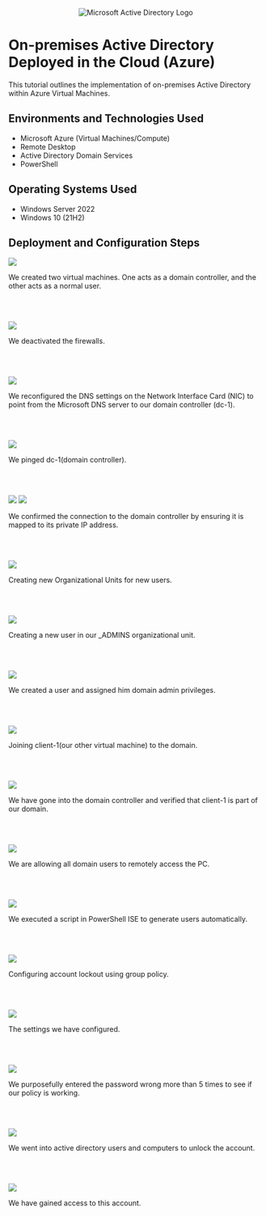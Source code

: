 <p align="center">
<img src="https://i.imgur.com/pU5A58S.png" alt="Microsoft Active Directory Logo"/>
</p>

<h1>On-premises Active Directory Deployed in the Cloud (Azure)</h1>
This tutorial outlines the implementation of on-premises Active Directory within Azure Virtual Machines.<br />


<h2>Environments and Technologies Used</h2>

- Microsoft Azure (Virtual Machines/Compute)
- Remote Desktop
- Active Directory Domain Services
- PowerShell

<h2>Operating Systems Used </h2>

- Windows Server 2022
- Windows 10 (21H2)

<h2>Deployment and Configuration Steps</h2>

<p>
<img src="https://scontent-lga3-1.xx.fbcdn.net/v/t1.15752-9/462544246_1235664007678390_3086403986479741365_n.png?_nc_cat=106&ccb=1-7&_nc_sid=9f807c&_nc_ohc=Wg-0S3w1jAwQ7kNvgESYs3T&_nc_zt=23&_nc_ht=scontent-lga3-1.xx&_nc_gid=Abqi_KPEuNkhc_Q1aQhrpse&oh=03_Q7cD1QHqPYx5Gvyk2Uzcotw6cuqlSRtbYxKBNNr8WpKj1UfJzQ&oe=6740F7A2"/>
</p>
<p>
We created two virtual machines. One acts as a domain controller, and the other acts as a normal user.
</p>
<br />
<br />

<p>
<img src=https://scontent-lga3-2.xx.fbcdn.net/v/t1.15752-9/462565431_1039634081231386_1070168697948150697_n.png?_nc_cat=105&ccb=1-7&_nc_sid=9f807c&_nc_ohc=Mrbxwd0sMP4Q7kNvgFFS_Or&_nc_zt=23&_nc_ht=scontent-lga3-2.xx&_nc_gid=ALYrKrFXQhRmCTTVt7-YFrY&oh=03_Q7cD1QGcKm2PAN2weC_aBbc2JY4crNqM4VGBq_CucNogoV5fUg&oe=6741D082
"/>
</p>
<p>
We deactivated the firewalls.
</p>
<br />
<br />

<p>
<img src="https://scontent-lga3-1.xx.fbcdn.net/v/t1.15752-9/462576843_893760036047622_1531729058594363453_n.png?_nc_cat=111&ccb=1-7&_nc_sid=9f807c&_nc_ohc=4d8UTaWqaycQ7kNvgG_mgP1&_nc_zt=23&_nc_ht=scontent-lga3-1.xx&_nc_gid=A5ZSr92FivegmYKc48b3HQB&oh=03_Q7cD1QG-oLXdVZge4Vc-YWyCYPDucL8gOndOB_Bj2y554oVvUA&oe=6741C258"/>
</p>
<p>
We reconfigured the DNS settings on the Network Interface Card (NIC) to point from the Microsoft DNS server to our domain controller (dc-1).
</p>
<br />
<br />

<p>
<img src="https://scontent-lga3-2.xx.fbcdn.net/v/t1.15752-9/462636456_1342098450508508_8958125043448141698_n.png?_nc_cat=100&ccb=1-7&_nc_sid=9f807c&_nc_ohc=AqRXO0Icq0QQ7kNvgHcdPWy&_nc_zt=23&_nc_ht=scontent-lga3-2.xx&_nc_gid=A5igbUa9pEBNEwwwVdVNYAS&oh=03_Q7cD1QEdm998OOGCLmBky-SdUqEkNx8xkSaOBnaEcWzQ7KVcLQ&oe=6741ACF9"/>
</p>
<p>
We pinged dc-1(domain controller).
</p>
<br />
<br />

<p>
<img src="https://scontent-lga3-1.xx.fbcdn.net/v/t1.15752-9/462570300_861697029095701_4025974581568336172_n.png?_nc_cat=110&ccb=1-7&_nc_sid=9f807c&_nc_ohc=sUdf3pnGtRMQ7kNvgHCLaTO&_nc_zt=23&_nc_ht=scontent-lga3-1.xx&_nc_gid=A-VNK-1O5OuqOBDcpb9rMGm&oh=03_Q7cD1QHPDSUXXyX-tzQt0u66CjscBH4kgeQkVdV3HNrAEf8ABQ&oe=6741CFD3"/>
<img src="https://scontent-lga3-1.xx.fbcdn.net/v/t1.15752-9/462564925_338946755945928_4190073136591104224_n.png?_nc_cat=111&ccb=1-7&_nc_sid=9f807c&_nc_ohc=8I7ZuQ_2w1wQ7kNvgGRknEj&_nc_zt=23&_nc_ht=scontent-lga3-1.xx&_nc_gid=Au4ySySSOypp8cbvMxPqSkr&oh=03_Q7cD1QG75sPUbm9m-e0vQA6JVK7mZ46-ph9zQZ1QRc__QMsH1w&oe=67419F67"/>
</p>
<p>
We confirmed the connection to the domain controller by ensuring it is mapped to its private IP address.
</p>
<br />
<br />

<p>
<img src="https://scontent-lga3-2.xx.fbcdn.net/v/t1.15752-9/462534228_1670737330151926_3810997668420009357_n.png?_nc_cat=109&ccb=1-7&_nc_sid=9f807c&_nc_ohc=tfZdSdpmMtEQ7kNvgF87LQy&_nc_zt=23&_nc_ht=scontent-lga3-2.xx&_nc_gid=AiFolAgaIYVvfbMiBqYPO8p&oh=03_Q7cD1QGu-LNsqsQ_fPQpC3ByNMo3P7baXisfS0BHTZFS3lGSbQ&oe=6741BE88"/>
</p>
<p>
Creating new Organizational Units for new users.
</p>
<br />
<br />

<p>
<img src="https://scontent-lga3-1.xx.fbcdn.net/v/t1.15752-9/462566814_1077870940654756_1348718392543597969_n.png?_nc_cat=102&ccb=1-7&_nc_sid=9f807c&_nc_ohc=tWfZioSrU8gQ7kNvgFNwhAP&_nc_zt=23&_nc_ht=scontent-lga3-1.xx&_nc_gid=AEsgu4C80ehadPXzPGcB2wd&oh=03_Q7cD1QHtg3cI53Gxo3gEPiIQttgU0s7_fkeonOGYQNdHY0B3Dw&oe=6741B26E"/>
</p>
<p>
Creating a new user in our _ADMINS organizational unit.
</p>
<br />
<br />

<p>
<img src="https://scontent-lga3-2.xx.fbcdn.net/v/t1.15752-9/462639871_1139665467515654_7889629944978758830_n.png?_nc_cat=105&ccb=1-7&_nc_sid=9f807c&_nc_ohc=qTArYS6yT6MQ7kNvgFxL9So&_nc_zt=23&_nc_ht=scontent-lga3-2.xx&_nc_gid=AJ65F8k0qIPrVwkgmb7687O&oh=03_Q7cD1QF55e_oGF5TAARtL7z_rQOYZQonVU2Xd8VvqnmdGI-4pw&oe=6741D521"/>
</p>
<p>
We created a user and assigned him domain admin privileges.
</p>
<br />
<br />


<p>
<img src="https://scontent-lga3-1.xx.fbcdn.net/v/t1.15752-9/462554852_8635879536500336_3794130011411122602_n.png?_nc_cat=111&ccb=1-7&_nc_sid=9f807c&_nc_ohc=zvziNb7TCBQQ7kNvgFX-kRi&_nc_zt=23&_nc_ht=scontent-lga3-1.xx&_nc_gid=AJJr5_rr4EscDFyG7kzBp7Z&oh=03_Q7cD1QHsFgreIdPv0biyKl5qqGDr_ybywP3cRd5-KEacIoxEpw&oe=6741AF34"/>
</p>
<p>
Joining client-1(our other virtual machine) to the domain.
</p>
<br />
<br />


<p>
<img src="https://scontent-lga3-1.xx.fbcdn.net/v/t1.15752-9/462582425_1222415168882979_7355444991904108241_n.png?_nc_cat=102&ccb=1-7&_nc_sid=9f807c&_nc_ohc=Y29y7jAnSVUQ7kNvgHGqsc-&_nc_zt=23&_nc_ht=scontent-lga3-1.xx&_nc_gid=AnFKE3kHVPt-YrXO53Bl-7a&oh=03_Q7cD1QEB9U5-WLuih82L_OOX8659UaoZo46sHzZNXvZGi18HJQ&oe=6741BA82"/>
</p>
<p>
We have gone into the domain controller and verified that client-1 is part of our domain.
</p>
<br />
<br />

<p>
<img src="https://scontent-lga3-1.xx.fbcdn.net/v/t1.15752-9/462554686_924252013141893_7102575562790680270_n.png?_nc_cat=111&ccb=1-7&_nc_sid=9f807c&_nc_ohc=Tm3jwZfoOXwQ7kNvgH6-WIm&_nc_zt=23&_nc_ht=scontent-lga3-1.xx&_nc_gid=AIh6LNamIj0y6xWKNrVVmQc&oh=03_Q7cD1QH0BtYNRNQZnhlXuE9kmWFXNoBUiJTyVU09Z-fMWSFsfQ&oe=6741A79A"/>
</p>
<p>
We are allowing all domain users to remotely access the PC.
</p>
<br />
<br />

<p>
<img src="https://scontent-lga3-2.xx.fbcdn.net/v/t1.15752-9/462576772_2506724679533735_4117456061274827569_n.png?_nc_cat=100&ccb=1-7&_nc_sid=9f807c&_nc_ohc=11pieaCYzRIQ7kNvgHLnt_r&_nc_zt=23&_nc_ht=scontent-lga3-2.xx&_nc_gid=A1mZ_U4Rr-kQ5xH7SzLigPT&oh=03_Q7cD1QGZgWZUms03YZBS5DtAoaEsy5cevSEp4Z-vbNWI5l7WFA&oe=6741C684"/>
</p>
<p>
We executed a script in PowerShell ISE to generate users automatically.
</p>
<br />
<br />

<p>
<img src="https://scontent-lga3-2.xx.fbcdn.net/v/t1.15752-9/462550929_1066804998186675_9130706739649671000_n.png?_nc_cat=104&ccb=1-7&_nc_sid=9f807c&_nc_ohc=l55lZavBLLoQ7kNvgGnYBtm&_nc_zt=23&_nc_ht=scontent-lga3-2.xx&_nc_gid=A2WjZtejZI6vJZX7Byz83kI&oh=03_Q7cD1QFREgmdE2vLabkE6cVBOotWuNH-PyreqUK2o1bh-5x7iA&oe=6741DB4C"/>
</p>
<p>
Configuring account lockout using group policy.
</p>
<br />
<br />

<p>
<img src="https://scontent-lga3-1.xx.fbcdn.net/v/t1.15752-9/462543821_421692060729740_5854094042945118481_n.png?_nc_cat=106&ccb=1-7&_nc_sid=9f807c&_nc_ohc=_O9HU4pd0qQQ7kNvgEfZbnE&_nc_zt=23&_nc_ht=scontent-lga3-1.xx&_nc_gid=AGtl4b9bG67MgpjRyh6WePd&oh=03_Q7cD1QGIJHZmwixlK0VZJZyiDJrRnGj88Mm4htk_o80Woj9FHw&oe=6741BFEC"/>
</p>
<p>
The settings we have configured.
</p>
<br />
<br />

<p>
<img src="https://scontent-lga3-1.xx.fbcdn.net/v/t1.15752-9/462545433_1600878863838658_8253734063730560181_n.png?_nc_cat=106&ccb=1-7&_nc_sid=9f807c&_nc_ohc=f5fZej0IPO4Q7kNvgHVx3zw&_nc_zt=23&_nc_ht=scontent-lga3-1.xx&_nc_gid=ACWQWmnoOgmOSFY6N4GNff7&oh=03_Q7cD1QGdBFzryJle8R-4jtOuzy7CvLCXNrq4ltfPoHzE_QtMOg&oe=6741BAE7"/>
</p>
<p>
We purposefully entered the password wrong more than 5 times to see if our policy is working.
</p>
<br />
<br />

<p>
<img src="https://scontent-lga3-1.xx.fbcdn.net/v/t1.15752-9/462557084_8829009907120859_2819970291575015900_n.png?_nc_cat=106&ccb=1-7&_nc_sid=9f807c&_nc_ohc=ZBUTTXL5GLIQ7kNvgHF-MCh&_nc_zt=23&_nc_ht=scontent-lga3-1.xx&_nc_gid=AHl_TuGCRgjMfpuiLDL7s27&oh=03_Q7cD1QH-wPE480CI8PjerReLGNLBScGkdipYTP_wTL1vwJsMng&oe=6741D106"/>
</p>
<p>
We went into active directory users and computers to unlock the account.
</p>
<br />
<br />

<p>
<img src="https://scontent-lga3-2.xx.fbcdn.net/v/t1.15752-9/462573099_1301300307706458_7735234221026851475_n.png?_nc_cat=104&ccb=1-7&_nc_sid=9f807c&_nc_ohc=iPaQFCw4HJ8Q7kNvgHLo92K&_nc_zt=23&_nc_ht=scontent-lga3-2.xx&_nc_gid=AKYZaqb1wNAoZwz4d-YXrB8&oh=03_Q7cD1QG_rwN6YO1SxtuNkGCR3ZB78DUKN64kd7JJ0j7w_WGOVg&oe=6741B05E"/>
</p>
<p>
We have gained access to this account.
</p>
<br />
<br />

